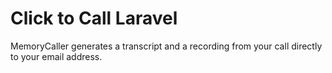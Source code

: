 # Click to Call Laravel
MemoryCaller generates a transcript and a recording from your call directly to your email address.

